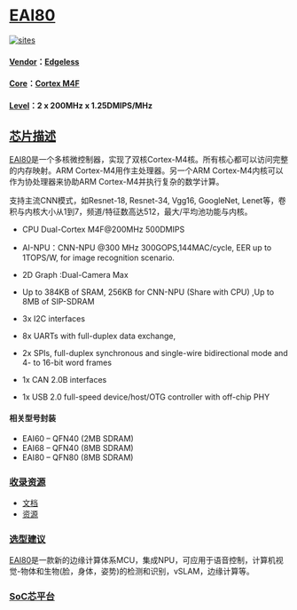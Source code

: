 # [EAI80](https://github.com/SoCXin/EAI80)

[![sites](http://182.61.61.133/link/resources/SoC.png)](http://www.SoC.Xin)

#### [Vendor](https://github.com/SoCXin/Vendor)：[Edgeless](https://github.com/SoCXin/Edgeless)
#### [Core](https://github.com/SoCXin/Cortex)：[Cortex M4F](https://github.com/SoCXin/CM4)
#### [Level](https://github.com/SoCXin/Level)：2 x 200MHz x 1.25DMIPS/MHz

## [芯片描述](https://github.com/SoCXin/EAI80/wiki)

[EAI80](https://github.com/SoCXin/EAI80)是一个多核微控制器，实现了双核Cortex-M4核。所有核心都可以访问完整的内存映射。ARM Cortex-M4用作主处理器。另一个ARM Cortex-M4内核可以作为协处理器来协助ARM Cortex-M4并执行复杂的数学计算。

支持主流CNN模式，如Resnet-18, Resnet-34, Vgg16, GoogleNet, Lenet等，卷积与内核大小从1到7，频道/特征数高达512，最大/平均池功能与内核。

* CPU Dual-Cortex M4F@200MHz 500DMIPS
* AI-NPU：CNN-NPU @300 MHz 300GOPS,144MAC/cycle, EER up to 1TOPS/W, for image recognition scenario.
* 2D Graph :Dual-Camera Max
* Up to 384KB of SRAM, 256KB for CNN-NPU (Share with CPU) ,Up to 8MB of SIP-SDRAM

* 3x I2C interfaces
* 8x UARTs with full-duplex data exchange,
* 2x SPIs, full-duplex synchronous and single-wire bidirectional mode and 4- to 16-bit word frames
* 1x CAN 2.0B interfaces
* 1x USB 2.0 full-speed device/host/OTG controller with off-chip PHY

#### 相关型号封装

* EAI60 – QFN40 (2MB SDRAM)
* EAI68 – QFN40 (8MB SDRAM)
* EAI80 – QFN80 (8MB SDRAM)

### [收录资源](https://github.com/SoCXin/EAI80)

* [文档](docs/)
* [资源](src/)

### [选型建议](https://github.com/SoCXin)

[EAI80](https://github.com/SoCXin/EAI80)是一款新的边缘计算体系MCU，集成NPU，可应用于语音控制，计算机视觉-物体和生物(脸，身体，姿势)的检测和识别，vSLAM，边缘计算等。

###  [SoC芯平台](http://www.SoC.Xin)
